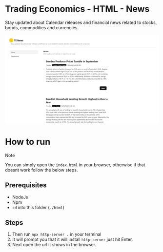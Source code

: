 # Trading Economics - HTML - News
Stay updated about Calendar releases and financial news related to
stocks, bonds, commodities and currencies.

![TE News Screenshot](./screenshot.jpeg)


# How to run
> [!NOTE]  
> You can simply open the `index.html` in your browser, otherwise if that doesnt work follow the below steps.

## Prerequisites
- NodeJs
- Npm
- `cd` into this folder (`./html`)

## Steps
1. Then run `npx http-server .` in your terminal
2. It will prompt you that it will install `http-server` just hit Enter.
3. Next open the url it shows in the browser.

